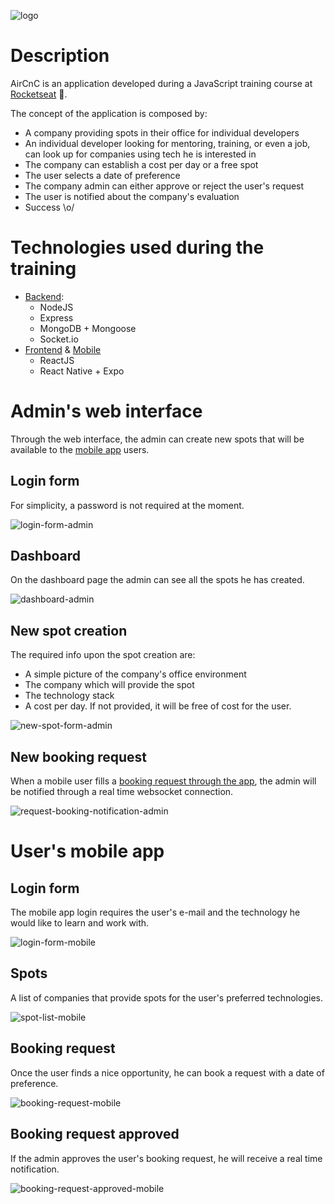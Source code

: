 <link rel="stylesheet" href="./README.css" />

![logo](https://user-images.githubusercontent.com/9641348/66985105-7926fb00-f092-11e9-9b58-d8edac3690e2.png)


# Description
AirCnC is an application developed during a JavaScript training course at [Rocketseat](https://rocketseat.com.br) :rocket:.

The concept of the application is composed by:
  - A company providing spots in their office for individual developers
  - An individual developer looking for mentoring, training, or even a job, can look up for companies using tech he is interested in
  - The company can establish a cost per day or a free spot
  - The user selects a date of preference
  - The company admin can either approve or reject the user's request
  - The user is notified about the company's evaluation
  - Success \o/

# Technologies used during the training
- [Backend](https://github.com/heronsilva/omnistack-backend):
  - NodeJS
  - Express
  - MongoDB + Mongoose
  - Socket.io
- [Frontend](https://github.com/heronsilva/omnistack-frontend) & [Mobile](https://github.com/heronsilva/omnistack-mobile)
  - ReactJS
  - React Native + Expo

# Admin's web interface

Through the web interface, the admin can create new spots that will be available to the [mobile app](https://github.com/heronsilva/omnistack-mobile) users.


## Login form

For simplicity, a password is not required at the moment.

![login-form-admin](https://user-images.githubusercontent.com/9641348/66985103-7926fb00-f092-11e9-808f-1f35fbe5082f.png)


## Dashboard

On the dashboard page the admin can see all the spots he has created.

![dashboard-admin](https://user-images.githubusercontent.com/9641348/66985101-788e6480-f092-11e9-8e2f-bda817dd5f0e.png)


## New spot creation

The required info upon the spot creation are:
- A simple picture of the company's office environment
- The company which will provide the spot
- The technology stack
- A cost per day. If not provided, it will be free of cost for the user.

![new-spot-form-admin](https://user-images.githubusercontent.com/9641348/66985106-79bf9180-f092-11e9-8454-200bfd8b6b1d.png)


## New booking request

When a mobile user fills a [booking request through the app](#booking-request), the admin will be notified through a real time websocket connection.

![request-booking-notification-admin](https://user-images.githubusercontent.com/9641348/66985108-79bf9180-f092-11e9-996c-1dd6ac64e74f.png)


# User's mobile app


## Login form

The mobile app login requires the user's e-mail and the technology he would like to learn and work with.

![login-form-mobile](https://user-images.githubusercontent.com/9641348/66985102-7926fb00-f092-11e9-9e24-8608868a49d6.png)


## Spots

A list of companies that provide spots for the user's preferred technologies.

![spot-list-mobile](https://user-images.githubusercontent.com/9641348/66985110-7a582800-f092-11e9-9e4c-b9d95a41cf74.png)


## Booking request

Once the user finds a nice opportunity, he can book a request with a date of preference.

![booking-request-mobile](https://user-images.githubusercontent.com/9641348/66985107-79bf9180-f092-11e9-96fe-24ddc5f2d1e0.png)


## Booking request approved

If the admin approves the user's booking request, he will receive a real time notification.

![booking-request-approved-mobile](https://user-images.githubusercontent.com/9641348/66985100-788e6480-f092-11e9-9097-b38b55642c09.png)
